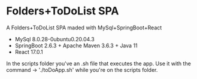 # Folders+ToDoList SPA
 A Folders+ToDoList SPA maded with MySql+SpringBoot+React

 - MySql 8.0.28-0ubuntu0.20.04.3
 - SpringBoot 2.6.3 + Apache Maven 3.6.3 + Java 11
 - React 17.0.1

 In the scripts folder you've an .sh file that executes the app.
 Use it with the command -> './toDoApp.sh' while you're on the scripts folder.
